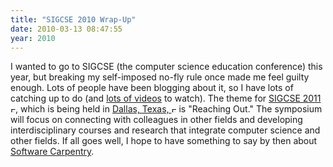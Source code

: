 ```yaml
---
title: "SIGCSE 2010 Wrap-Up"
date: 2010-03-13 08:47:55
year: 2010
---
```

I wanted to go to SIGCSE (the computer science education conference) this year, but breaking my self-imposed no-fly rule once made me feel guilty enough. Lots of people have been blogging about it, so I have lots of catching up to do (and <a href="http://www.sigcse.org/sigcse2010/attendees/video_program.php">lots of videos</a> to watch). The theme for <a href="http://www.sigcse.org/sigcse2011" target="_blank">SIGCSE 2011 <img class="icon" title="This link opens off-site" src="http://cacm.acm.org/images/icon.external-link.gif" alt="External Link" width="8" height="8" /></a>, which is being held in <a href="http://en.wikipedia.org/wiki/Dallas" target="_blank">Dallas, Texas, <img class="icon" title="This link opens off-site" src="http://cacm.acm.org/images/icon.external-link.gif" alt="External Link" width="8" height="8" /></a> is "Reaching Out." The symposium will focus on connecting with colleagues in other fields and developing interdisciplinary courses and research that integrate computer science and other fields. If all goes well, I hope to have something to say by then about <a href="https://software-carpentry.org">Software Carpentry</a>.
